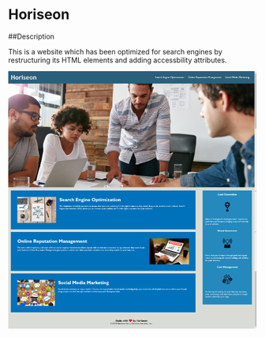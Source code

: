 # Horiseon

##Description

This is a website which has been optimized for search engines by restructuring its HTML elements and adding accessbility attributes.

<img src="Horiseon.png"
     alt="Horiseon website screenshot" />

